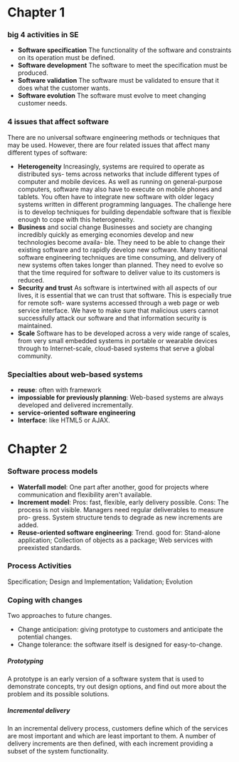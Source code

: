 # Chapter 1
### big 4 activities in SE
* __Software specification__ The functionality of the software and constraints on its
operation must be defined.
* __Software development__ The software to meet the specification must be produced.
* __Software validation__ The software must be validated to ensure that it does what
the customer wants.
* __Software evolution__ The software must evolve to meet changing customer needs.
### 4 issues that affect software
There are no universal software engineering methods or techniques that may be used. However,
there are four related issues that affect many different types of software:
* __Heterogeneity__ Increasingly, systems are required to operate as distributed sys-
tems across networks that include different types of computer and mobile
devices. As well as running on general-purpose computers, software may also
have to execute on mobile phones and tablets. You often have to integrate new
software with older legacy systems written in different programming languages.
The challenge here is to develop techniques for building dependable software
that is flexible enough to cope with this heterogeneity.
* __Business__ and social change Businesses and society are changing incredibly
quickly as emerging economies develop and new technologies become availa-
ble. They need to be able to change their existing software and to rapidly
develop new software. Many traditional software engineering techniques are
time consuming, and delivery of new systems often takes longer than planned.
They need to evolve so that the time required for software to deliver value to its
customers is reduced.
* __Security and trust__ As software is intertwined with all aspects of our lives, it is
essential that we can trust that software. This is especially true for remote soft-
ware systems accessed through a web page or web service interface. We have to
make sure that malicious users cannot successfully attack our software and that
information security is maintained.
* __Scale__ Software has to be developed across a very wide range of scales, from
very small embedded systems in portable or wearable devices through to
Internet-scale, cloud-based systems that serve a global community.
### Specialties about web-based systems
* __reuse__: often with framework
* __impossiable for previously planning__: Web-based systems are always developed and delivered incrementally.
* __service-oriented software engineering__
* __Interface__: like HTML5 or AJAX.

# Chapter 2
### Software process models
* __Waterfall model__: One part after another, good for projects where communication and flexibility aren't available.
* __Increment model__: Pros: fast, flexible, early delivery possible. Cons: The process is not visible. Managers need regular deliverables to measure pro-
gress. System structure tends to degrade as new increments are added.
* __Reuse-oriented software engineering__: Trend. good for: Stand-alone application; Collection of objects as a package; Web services with preexisted standards.
### Process Activities
Specification; Design and Implementation; Validation; Evolution
### Coping with changes
Two approaches to future changes.
* Change anticipation: giving prototype to customers and anticipate the potential changes.
* Change tolerance: the software itself is designed for easy-to-change.
##### Prototyping
A prototype is an early version of a software system that is used to demonstrate concepts, try out design options, and find out more about the problem and its possible
solutions.
##### Incremental delivery 
In an incremental delivery process, customers define which of the services are most important and which are least important to
them. A number of delivery increments are then defined, with each increment providing a subset of the system functionality.
  

